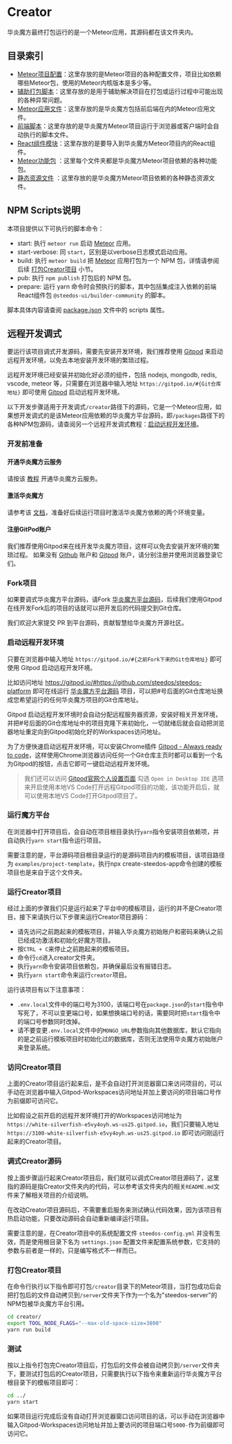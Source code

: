 # Creator

华炎魔方最终打包运行的是一个Meteor应用，其源码都在该文件夹内。

## 目录索引

- [Meteor项目配置](/creator/.meteor/README.md)：这里存放的是Meteor项目的各种配置文件，项目比如依赖哪些Meteor包，使用的Meteor内核版本是多少等。
- [辅助打包脚本](/creator/.scripts/README.md)：这里存放的是用于辅助解决项目在打包或运行过程中可能出现的各种异常问题。
- [Meteor应用文件](/creator/app/README.md)：这里存放的是华炎魔方包括前后端在内的Meteor应用文件。
- [前端脚本](/creator/client/README.md)：这里存放的是华炎魔方Meteor项目运行于浏览器或客户端时会自动执行的脚本文件。
- [React组件模块](/creator/imports/README.md)：这里存放的是要导入到华炎魔方Meteor项目内的React组件。
- [Meteor功能包](/creator/packages/README.md) ：这里每个文件夹都是华炎魔方Meteor项目依赖的各种功能包。
- [静态资源文件](/creator/public/README.md) ：这里存放的是华炎魔方Meteor项目依赖的各种静态资源文件。

## NPM Scripts说明

本项目提供以下可执行的脚本命令：

- start: 执行 `meteor run` 启动 [Meteor](https://www.meteor.com/) 应用。
- start-verbose: 同 `start`，区别是以verbose日志模式启动应用。
- build: 执行 `meteor build` 把 [Meteor](https://www.meteor.com/) 应用打包为一个 NPM 包，详情请参阅后续 [打包Creator项目](#打包creator项目) 小节。
- pub: 执行 `npm publish` 打包后的 NPM 包。
- prepare: 运行 yarn 命令时会预执行的脚本，其中包括集成注入依赖的前端React组件包 `@steedos-ui/builder-community` 的脚本。

脚本具体内容请查阅 [package.json](./package.json) 文件中的 scripts 属性。

## 远程开发调式

要运行该项目调式开发源码，需要先安装开发环境，我们推荐使用 [Gitpod](https://gitpod.io/) 来启动远程开发环境，以免去本地安装开发环境的繁琐过程。

远程开发环境已经安装并初始化好必须的组件，包括 nodejs, mongodb, redis, vscode, meteor 等，只需要在浏览器中输入地址 `https://gitpod.io/#{Git仓库地址}` 即可使用 [Gitpod](https://gitpod.io/) 启动远程开发环境。

以下开发步骤适用于开发调式`/creator`路径下的源码，它是一个Meteor应用，如果想开发调式的是该Meteor应用依赖的华炎魔方平台源码，即`/packages`路径下的各种NPM包源码，请查阅另一个远程开发调式教程：[启动远程开发环境](https://www.steedos.cn/docs/developer/gitpod)。

### 开发前准备

#### 开通华炎魔方云服务

请按该 [教程](https://steedos.cn/docs/deploy/deploy-activate) 开通华炎魔方云服务。

#### 激活华炎魔方

请参考该 [文档](https://steedos.cn/docs/deploy/deploy-activate)，准备好后续运行项目时激活华炎魔方依赖的两个环境变量。

#### 注册GitPod账户

我们推荐使用Gitpod来在线开发华炎魔方项目，这样可以免去安装开发环境的繁琐过程。 如果没有 [Github](https://github.com/) 账户和 [Gitpod](https://gitpod.io/) 账户，请分别注册并使用浏览器登录它们。

### Fork项目

如果要调式华炎魔方平台源码，请Fork [华炎魔方平台源码](https://github.com/steedos/steedos-platform)，后续我们使用Gitpod在线开发Fork后的项目的话就可以把开发后的代码提交到Git仓库。

我们欢迎大家提交 PR 到平台源码，贡献智慧给华炎魔方开源社区。

### 启动远程开发环境

只要在浏览器中输入地址 `https://gitpod.io/#{之前Fork下来的Git仓库地址}` 即可使用 Gitpod 启动远程开发环境。

比如访问地址 <https://gitpod.io/#https://github.com/steedos/steedos-platform> 即可在线运行 [华炎魔方平台源码](https://github.com/steedos/steedos-platform) 项目，可以把#号后面的Git仓库地址换成您希望运行的任何华炎魔方项目的Git仓库地址。

Gitpod 启动远程开发环境时会自动分配远程服务器资源，安装好相关开发环境，并把#号后面的Git仓库地址中的项目克隆下来初始化，一切就绪后就会自动把浏览器地址重定向到Gitpod初始化好的Workspaces访问地址。

为了方便快速启动远程开发环境，可以安装Chrome插件 [Gitpod - Always ready to code](https://chrome.google.com/webstore/detail/gitpod-always-ready-to-co/dodmmooeoklaejobgleioelladacbeki)，这样使用Chrome浏览器访问任何一个Git仓库主页时都可以看到一个名为Gitpod的按钮，点击它即可一键启动远程开发环境。

> 我们还可以访问 [Gitpod官网个人设置页面](https://gitpod.io/preferences) 勾选 `Open in Desktop IDE` 选项来开启使用本地VS Code打开远程Gitpod项目的功能，该功能开启后，就可以使用本地VS Code打开Gitpod项目了。

### 运行魔方平台

在浏览器中打开项目后，会自动在项目根目录执行`yarn`指令安装项目依赖项，并自动执行`yarn start`指令运行项目。

需要注意的是，平台源码项目根目录运行的是源码项目内的模板项目，该项目路径为 `examples/project-template`，执行npx create-steedos-app命令创建的模板项目也是来自于这个文件夹。

### 运行Creator项目

经过上面的步骤我们只是运行起来了平台中的模板项目，运行的并不是Creator项目，接下来请执行以下步骤来运行Creator项目源码：

- 请先访问之前跑起来的模板项目，并输入华炎魔方初始账户和密码来确认之前已经成功激活和初始化好魔方项目。
- 按`CTRL + C`来停止之前跑起来的模板项目。
- 命令行`cd`进入creator文件夹。
- 执行`yarn`命令安装项目依赖包，并确保最后没有报错日志。
- 执行`yarn start`命令来运行`creator`项目。

运行该项目有以下注意事项：

- `.env.local`文件中的端口号为3100，该端口号在`package.json`的`start`指令中写死了，不可以变更端口号，如果想换端口号的话，需要同时把`start`指令中的端口号参数同时改掉。
- 请不要变更`.env.local`文件中的`MONGO_URL`参数指向其他数据库，默认它指向的是之前运行模板项目时初始化过的数据库，否则无法使用华炎魔方初始账户来登录系统。

### 访问Creator项目

上面的Creator项目运行起来后，是不会自动打开浏览器窗口来访问项目的，可以手动在浏览器中输入Gitpod-Workspaces访问地址并加上要访问的项目端口号作为前缀即可访问它。

比如假设之前开启的远程开发环境打开的Workspaces访问地址为 `https://white-silverfish-e5vy4oyh.ws-us25.gitpod.io`，我们只要输入地址 `https://3100-white-silverfish-e5vy4oyh.ws-us25.gitpod.io` 即可访问刚运行起来的Creator项目。

### 调式Creator源码

按上面步骤运行起来Creator项目后，我们就可以调式Creator项目源码了，这里指的源码是指Creator文件夹内的代码，可以参考该文件夹内的相关`README.md`文件来了解相关项目的介绍说明。

在改动Creator项目源码后，不需要重启服务来测试确认代码效果，因为该项目有热启动功能，只要改动源码会自动重新编译运行项目。

需要注意的是，在Creator项目中的系统配置文件 `steedos-config.yml` 并没有生效，而是使用根目录下名为 `settings.json` 配置文件来配置系统参数，它支持的参数与前者是一样的，只是编写格式不一样而已。

### 打包Creator项目

在命令行执行以下指令即可打包`/creator`目录下的Meteor项目，当打包成功后会把打包后的文件自动拷贝到`/server`文件夹下作为一个名为"steedos-server"的NPM包被华炎魔方平台引用。

```sh
cd creator/
export TOOL_NODE_FLAGS="--max-old-space-size=3800"
yarn run build
```

### 测试

按以上指令打包完Creator项目后，打包后的文件会被自动拷贝到`/server`文件夹下，要测试打包后的Creator项目，只需要执行以下指令来重新运行华炎魔方平台根目录下的模板项目即可：

```sh
cd ../
yarn start
```

如果项目运行完成后没有自动打开浏览器窗口访问项目的话，可以手动在浏览器中输入Gitpod-Workspaces访问地址并加上要访问的项目端口号`5000-`作为前缀即可访问它。
